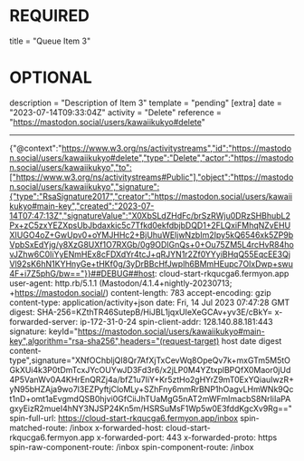 
# REQUIRED
title = "Queue Item 3"
# OPTIONAL
description = "Description of Item 3"
template = "pending"
[extra]
date = "2023-07-14T09:33:04Z"
activity = "Delete"
reference = "https://mastodon.social/users/kawaiikukyo#delete"

---
{"@context":"https://www.w3.org/ns/activitystreams","id":"https://mastodon.social/users/kawaiikukyo#delete","type":"Delete","actor":"https://mastodon.social/users/kawaiikukyo","to":["https://www.w3.org/ns/activitystreams#Public"],"object":"https://mastodon.social/users/kawaiikukyo","signature":{"type":"RsaSignature2017","creator":"https://mastodon.social/users/kawaiikukyo#main-key","created":"2023-07-14T07:47:13Z","signatureValue":"X0XbSLdZHdFc/brSzRWju0DRzSHBhubL2Px+zC5zxYEZXpsUbJbdaxkic5c7Tfkd0ekfdbjbDQD1+2FLQxiFMhqNZvEHUXIUGO4oZ+GwUpv0+oYMJHHc2+BjUhuWEljwNzbIm2Ipy5kQ6546xk5ZP9bVpbSxEdYjg/y8XzG8UXf1O7RXGb/0g9ODIGnQs+0+Ou75ZM5L4rcHvR84hovJZhw6C0IiYyENmHEx8cFDXdYr4tcJ+qRJYN1r2Zf0YYyiBHqQ55EqcEE3QjVl92sK6hN1KYHnyGe+tHKf0g/3yDrBBcHfJwplh6BMmHEupc7OIxDwp+swu4F+i7Z5phG/bw=="}}##DEBUG##host: cloud-start-rkqucga6.fermyon.app
user-agent: http.rb/5.1.1 (Mastodon/4.1.4+nightly-20230713; +https://mastodon.social/)
content-length: 783
accept-encoding: gzip
content-type: application/activity+json
date: Fri, 14 Jul 2023 07:47:28 GMT
digest: SHA-256=KZthTR46SutepB/HiJBL1jqxUIeXeGCAv+yv3E/cBkY=
x-forwarded-server: ip-172-31-0-24
spin-client-addr: 128.140.88.181:443
signature: keyId="https://mastodon.social/users/kawaiikukyo#main-key",algorithm="rsa-sha256",headers="(request-target) host date digest content-type",signature="XNfOChbljQI8Qr7AfXjTxCevWq8OpeQv7k+mxGTm5M5tOGkXUi4k3P0tDmTcxJYcOUYwJD3Fd3r6/x2jLP0M4YZtxplBPQfX0Maor0jUd4P5VanWv0A4KHrEnQRZj4a/bfZ1u7IiY+Kr5ztHo2gHYrZ9mT0ExYQiauIwzR+yN95bHZAja9wo7l3EZPyftjCloMLy+SZhFny6mmRrBNP1hOagvLHmWNk9Qct1nD+omt1aEvgmdQSB0hjvi0GfCiiJhTUaMgG5nAT2mWFmImacbS8NrIiIaPAgxyEizR2mueI4hNY3NJSP24Kn5m/HSRSuMsF1Wp5w0E3fddKgcXv9Rg=="
spin-full-url: https://cloud-start-rkqucga6.fermyon.app/inbox
spin-matched-route: /inbox
x-forwarded-host: cloud-start-rkqucga6.fermyon.app
x-forwarded-port: 443
x-forwarded-proto: https
spin-raw-component-route: /inbox
spin-component-route: /inbox


